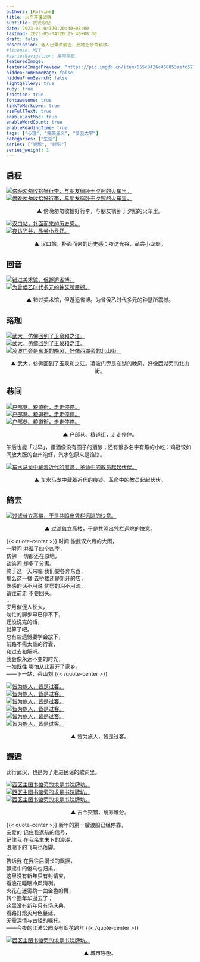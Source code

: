 ```yaml
---
authors: [Ralvine]
title: 火车开往破晓
subtitle: 武汉小记
date: 2023-05-04T20:20:40+08:00
lastmod: 2023-05-04T20:25:40+08:00
draft: false
description: 昔人已乘黄鹤去，此地空余黄鹤楼。
#license: MIT
#seriesNavigation: 系列导航.
featuredImage: 
featuredImagePreview: "https://pic.imgdb.cn/item/655c9426c458853aefc572c8.jpg"
hiddenFromHomePage: false
hiddenFromSearch: false
lightgallery: true
ruby: true
fraction: true
fontawesome: true
linkToMarkdown: true
rssFullText: true
enableLastMod: true
enableWordCount: true
enableReadingTime: true
tags: ["心理", "完美主义", "复旦大学"]
categories: ["生活"]
series: ["光影", "时刻"]
series_weight: 1
---
```


<!--more-->

## 启程

<div class="double-picture">
  <div class="double-picture-cover">
    <a class="lightgallery" href="https://pic.imgdb.cn/item/655c9426c458853aefc572c8.jpg" title="傍晚匆匆收拾好行李，与朋友徜卧于夕照的火车里。" data-thumbnail="https://pic.imgdb.cn/item/655c9426c458853aefc572c8.jpg">
    <img loading="lazy" src="https://pic.imgdb.cn/item/655c9426c458853aefc572c8.jpg" size="auto" alt="傍晚匆匆收拾好行李，与朋友徜卧于夕照的火车里。"></a>
  </div>
  <div class="double-picture-cover">
    <a class="lightgallery" href="https://pic.imgdb.cn/item/655c9426c458853aefc57340.jpg" title="傍晚匆匆收拾好行李，与朋友徜卧于夕照的火车里。" data-thumbnail="https://pic.imgdb.cn/item/655c9426c458853aefc57340.jpg">
    <img loading="lazy" src="https://pic.imgdb.cn/item/655c9426c458853aefc57340.jpg" size="auto" alt="傍晚匆匆收拾好行李，与朋友徜卧于夕照的火车里。"></a>
  </div>
</div>

<p class="img-desc" style="text-align: center">▲ 傍晚匆匆收拾好行李，与朋友徜卧于夕照的火车里。</p>

<div class="double-picture">
  	<div class="double-picture-cover">
    	<a class="lightgallery" href="https://pic.imgdb.cn/item/655c9427c458853aefc57497.jpg" title="汉口站，扑面而来的历史感。" data-thumbnail="https://pic.imgdb.cn/item/655c9427c458853aefc57497.jpg">
		<img loading="lazy" src="https://pic.imgdb.cn/item/655c9427c458853aefc57497.jpg" size="auto" alt="汉口站，扑面而来的历史感。"></a>
	</div>
  	<div class="double-picture-cover">
	    <a class="lightgallery" href="https://pic.imgdb.cn/item/655c9427c458853aefc57576.jpg" title="夜访光谷，品尝小龙虾。" data-thumbnail="https://pic.imgdb.cn/item/655c9427c458853aefc57576.jpg">
		<img loading="lazy" src="https://pic.imgdb.cn/item/655c9427c458853aefc57576.jpg" size="auto" alt="夜访光谷，品尝小龙虾。"></a>
  	</div>
</div>

<p class="img-desc" style="text-align: center">▲ 汉口站，扑面而来的历史感；夜访光谷，品尝小龙虾。</span></p>

## 回音

<div class="double-picture">
  	<div class="double-picture-cover">
    	<a class="lightgallery" href="https://pic.imgdb.cn/item/655c9427c458853aefc576a0.png" title="错过美术馆，但邂逅省博。" data-thumbnail="https://pic.imgdb.cn/item/655c9427c458853aefc576a0.png">
			<img loading="lazy" src="https://pic.imgdb.cn/item/655c9427c458853aefc576a0.png" size="auto" alt="错过美术馆，但邂逅省博。"></a>
		</div>
  	<div class="double-picture-cover">
	    <a class="lightgallery" href="https://pic.imgdb.cn/item/655c94eec458853aefc816d4.jpg" title="为曾侯乙时代多元的钟瑟所震撼。" data-thumbnail="https://pic.imgdb.cn/item/655c94eec458853aefc816d4.jpg">
		<img loading="lazy" src="https://pic.imgdb.cn/item/655c94eec458853aefc816d4.jpg" size="auto" alt="为曾侯乙时代多元的钟瑟所震撼。"></a>
  	</div>
</div>

<p class="img-desc" style="text-align: center">▲ 错过美术馆，但邂逅省博。为曾侯乙时代多元的钟瑟所震撼。</span></p>

## 珞珈

<div class="trible-picture">
  	<div class="trible-picture-cover">
    	<a class="lightgallery" href="https://pic.imgdb.cn/item/655c94efc458853aefc818c5.jpg" title="武大，仿佛回到了玉泉和之江。" data-thumbnail="https://pic.imgdb.cn/item/655c94efc458853aefc818c5.jpg">
			<img loading="lazy" src="https://pic.imgdb.cn/item/655c94efc458853aefc818c5.jpg" size="auto" alt="武大，仿佛回到了玉泉和之江。"></a>
		</div>
  	<div class="trible-picture-cover">
			<a class="lightgallery" href="https://pic.imgdb.cn/item/655c94efc458853aefc81947.jpg" title="武大，仿佛回到了玉泉和之江。" data-thumbnail="https://pic.imgdb.cn/item/655c94efc458853aefc81947.jpg">
			<img loading="lazy" src="https://pic.imgdb.cn/item/655c94efc458853aefc81947.jpg" size="auto" alt="武大，仿佛回到了玉泉和之江。"></a>
  	</div>
  	<div class="trible-picture-cover">
	    <a class="lightgallery" href="https://pic.imgdb.cn/item/655c94f0c458853aefc81c60.jpg" title="凌波门旁是东湖的晚风，好像西湖旁的北山街。" data-thumbnail="https://pic.imgdb.cn/item/655c94f0c458853aefc81c60.jpg">
			<img loading="lazy" src="https://pic.imgdb.cn/item/655c94f0c458853aefc81c60.jpg" size="auto" alt="凌波门旁是东湖的晚风，好像西湖旁的北山街。"></a>
  	</div>
</div>

<p class="img-desc" style="text-align: center">▲ 武大，仿佛回到了玉泉和之江。凌波门旁是东湖的晚风，好像西湖旁的北山街。</span></p>

## 巷间

<div class="trible-picture">
  	<div class="trible-picture-cover">
    	<a class="lightgallery" href="https://pic.imgdb.cn/item/655c94f0c458853aefc81d4d.jpg" title="户部巷、粮道街，走走停停。" data-thumbnail="https://pic.imgdb.cn/item/655c94f0c458853aefc81d4d.jpg">
			<img loading="lazy" src="https://pic.imgdb.cn/item/655c94f0c458853aefc81d4d.jpg" size="auto" alt="户部巷、粮道街，走走停停。"></a>
		</div>
  	<div class="trible-picture-cover">
	    <a class="lightgallery" href="https://pic.imgdb.cn/item/655c9933c458853aefd69295.jpg" title="户部巷、粮道街，走走停停。" data-thumbnail="https://pic.imgdb.cn/item/655c9933c458853aefd69295.jpg">
			<img loading="lazy" src="https://pic.imgdb.cn/item/655c9933c458853aefd69295.jpg" size="auto" alt="户部巷、粮道街，走走停停。"></a>
  	</div>
  	<div class="trible-picture-cover">
	    <a class="lightgallery" href="https://pic.imgdb.cn/item/655c9933c458853aefd693ec.png" title="户部巷、粮道街，走走停停。" data-thumbnail="https://pic.imgdb.cn/item/655c9933c458853aefd693ec.png">
			<img loading="lazy" src="https://pic.imgdb.cn/item/655c9933c458853aefd693ec.png" size="auto" alt="户部巷、粮道街，走走停停。"></a>
  	</div>
</div>

<p class="img-desc" style="text-align: center">▲ 户部巷、粮道街，走走停停。</span></p>

午后也能「过早」，蛋酒像没有圆子的酒酿；还有很多名字有趣的小吃：鸡冠饺如同放大版的台州泡虾，汽水包原来是馅饼。

<a class="lightgallery" href="https://pic.imgdb.cn/item/655c9934c458853aefd69613.jpg" title="车水马龙中藏着近代的痕迹，革命中的教员起起伏伏。" data-thumbnail="https://pic.imgdb.cn/item/655c9934c458853aefd69613.jpg">
<img loading="lazy" src="https://pic.imgdb.cn/item/655c9934c458853aefd69613.jpg" size="auto" alt="车水马龙中藏着近代的痕迹，革命中的教员起起伏伏。"></a>

<p class="img-desc" style="text-align: center">▲ 车水马龙中藏着近代的痕迹，革命中的教员起起伏伏。</span></p>

## 鹤去

<a class="lightgallery" href="https://pic.imgdb.cn/item/655c9935c458853aefd69a01.png" title="过滤耸立高楼，于是共鸣出凭栏远眺的快意。" data-thumbnail="https://pic.imgdb.cn/item/655c9935c458853aefd69a01.png">
<img loading="lazy" src="https://pic.imgdb.cn/item/655c9935c458853aefd69a01.png" size="auto" alt="过滤耸立高楼，于是共鸣出凭栏远眺的快意。"></a>

<p class="img-desc" style="text-align: center">▲ 过滤耸立高楼，于是共鸣出凭栏远眺的快意。</span></p>

{{< quote-center >}}
时间 像武汉六月的大雨，<br>
一瞬间 淋湿了四个四季，<br>
仿佛 一切都还在原地，<br>
谈笑间 却多了分离。<br>
终于这一天来临 我们要各奔东西，<br>
那么这一餐 去桥楼还是新开的店，<br>
伤感的话不用说 忧愁的泪不用流，<br>
请往前走 不要回头。<br>
...<br>
岁月催促人长大，<br>
匆忙的脚步早已停不下，<br>
还没说完的话，<br>
就算了吧。<br>
总有些遗憾要学会放下，<br>
前路不需太重的行囊，<br>
和过去和解吧。<br>
我会像永远不变的时光，<br>
一如既往  哪怕从此离开了家乡。<br>
——下一站，茶山刘
{{< /quote-center >}}

<div class="trible-picture">
  	<div class="trible-picture-cover">
			<a class="lightgallery" href="https://pic.imgdb.cn/item/655c9935c458853aefd69ccb.jpg" title="皆为旅人，皆是过客。" data-thumbnail="https://pic.imgdb.cn/item/655c9935c458853aefd69ccb.jpg">
			<img loading="lazy" src="https://pic.imgdb.cn/item/655c9935c458853aefd69ccb.jpg" size="auto" alt="皆为旅人，皆是过客。"></a>
		</div>
  	<div class="trible-picture-cover">
			<a class="lightgallery" href="https://pic.imgdb.cn/item/655c9aa3c458853aefdba823.png" title="皆为旅人，皆是过客。" data-thumbnail="https://pic.imgdb.cn/item/655c9aa3c458853aefdba823.png">
			<img loading="lazy" src="https://pic.imgdb.cn/item/655c9aa3c458853aefdba823.png" size="auto" alt="皆为旅人，皆是过客。"></a>
  	</div>
  	<div class="trible-picture-cover">
	    <a class="lightgallery" href="https://pic.imgdb.cn/item/655c9aa4c458853aefdba9ac.jpg" title="皆为旅人，皆是过客。" data-thumbnail="https://pic.imgdb.cn/item/655c9aa4c458853aefdba9ac.jpg">
			<img loading="lazy" src="https://pic.imgdb.cn/item/655c9aa4c458853aefdba9ac.jpg" size="auto" alt="皆为旅人，皆是过客。"></a>
  	</div>
</div>

<div class="trible-picture">
  	<div class="trible-picture-cover">
			<a class="lightgallery" href="https://pic.imgdb.cn/item/655c9aa4c458853aefdbaa70.png" title="皆为旅人，皆是过客。" data-thumbnail="https://pic.imgdb.cn/item/655c9aa4c458853aefdbaa70.png">
			<img loading="lazy" src="https://pic.imgdb.cn/item/655c9aa4c458853aefdbaa70.png" size="auto" alt="皆为旅人，皆是过客。"></a>
		</div>
  	<div class="trible-picture-cover">
			<a class="lightgallery" href="https://pic.imgdb.cn/item/655c9aa4c458853aefdbab47.png" title="皆为旅人，皆是过客。" data-thumbnail="https://pic.imgdb.cn/item/655c9aa4c458853aefdbab47.png">
			<img loading="lazy" src="https://pic.imgdb.cn/item/655c9aa4c458853aefdbab47.png" size="auto" alt="皆为旅人，皆是过客。"></a>
  	</div>
  	<div class="trible-picture-cover">
			<a class="lightgallery" href="https://pic.imgdb.cn/item/655c9aa5c458853aefdbaf45.jpg" title="皆为旅人，皆是过客。" data-thumbnail="https://pic.imgdb.cn/item/655c9aa5c458853aefdbaf45.jpg">
			<img loading="lazy" src="https://pic.imgdb.cn/item/655c9aa5c458853aefdbaf45.jpg" size="auto" alt="皆为旅人，皆是过客。"></a>
  	</div>
</div>

<p class="img-desc" style="text-align: center">▲ 皆为旅人，皆是过客。</span></p>

## 邂逅

此行武汉，也是为了走进民谣的歌词里。

<div class="trible-picture">
  	<div class="trible-picture-cover">
			<a class="lightgallery" href="https://pic.imgdb.cn/item/655c9ae7c458853aefdca076.jpg" title="西区主图书馆旁的求是书院牌坊。" data-thumbnail="https://pic.imgdb.cn/item/655c9ae7c458853aefdca076.jpg">
			<img loading="lazy" src="https://pic.imgdb.cn/item/655c9ae7c458853aefdca076.jpg" size="auto" alt="西区主图书馆旁的求是书院牌坊。"></a>
		</div>
  	<div class="trible-picture-cover">
			<a class="lightgallery" href="https://pic.imgdb.cn/item/655c9ae7c458853aefdca207.jpg" title="西区主图书馆旁的求是书院牌坊。" data-thumbnail="https://pic.imgdb.cn/item/655c9ae7c458853aefdca207.jpg">
			<img loading="lazy" src="https://pic.imgdb.cn/item/655c9ae7c458853aefdca207.jpg" size="auto" alt="西区主图书馆旁的求是书院牌坊。"></a>
  	</div>
   	<div class="trible-picture-cover">
			<a class="lightgallery" href="https://pic.imgdb.cn/item/655c9ae8c458853aefdca483.jpg" title="西区主图书馆旁的求是书院牌坊。" data-thumbnail="https://pic.imgdb.cn/item/655c9ae8c458853aefdca483.jpg">
			<img loading="lazy" src="https://pic.imgdb.cn/item/655c9ae8c458853aefdca483.jpg" size="auto" alt="西区主图书馆旁的求是书院牌坊。"></a>
  	</div>
</div>

<p class="img-desc" style="text-align: center">▲ 古今交错，觥筹难分。</span></p>

{{< quote-center >}}
新年的第一艘渡船已经停靠，<br>
亲爱的 记住我返航的信号，<br>
记住我 在我余生未卜的浪潮，<br>
浪潮下的飞鸟也落脚。<br>
...<br>
告诉我 在我往后漫长的飘摇，<br>
飘摇中的倦鸟也归巢。<br>
这里没有新年只有封请柬，<br>
看浪花睡眠冷风清冽，<br>
火花在迷雾跳一曲金色的舞，<br>
转个圈年华逝去了；<br>
这里没有新年只有场庆典，<br>
看路灯熄灭月色蔓延，<br>
无需深情与古怪的嘱托。<br>
——今夜的江滩公园没有烟花跨年
{{< /quote-center >}}

<a class="lightgallery" href="https://pic.imgdb.cn/item/655c9ae7c458853aefdca283.jpg" title="西区主图书馆旁的求是书院牌坊。" data-thumbnail="https://pic.imgdb.cn/item/655c9ae7c458853aefdca283.jpg">
<img loading="lazy" src="https://pic.imgdb.cn/item/655c9ae7c458853aefdca283.jpg" size="auto" alt="西区主图书馆旁的求是书院牌坊。"></a>

<p class="img-desc" style="text-align: center">▲ 城市呼吸。</span></p>

